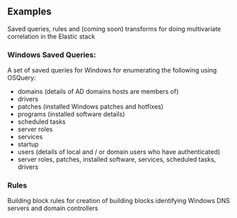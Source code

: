 ## Examples 

Saved queries, rules and (coming soon) transforms for doing multivariate correlation in the Elastic stack

### Windows Saved Queries:
A set of saved queries for Windows for enumerating the following using OSQuery:
- domains (details of AD domains hosts are members of)
- drivers
- patches (installed Windows patches and hotfixes)
- programs (installed software details)
- scheduled tasks
- server roles
- services
- startup
- users (details of local and / or domain users who have authenticated)
- server roles, patches, installed software, services, scheduled tasks, drivers
### Rules
Building block rules for creation of building blocks identifying Windows DNS servers and domain controllers
